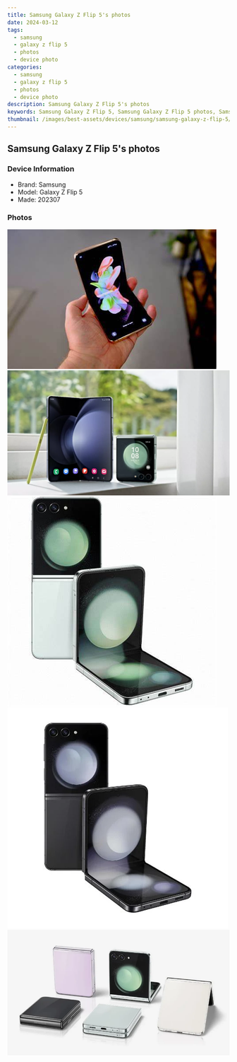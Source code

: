 ```yaml
---
title: Samsung Galaxy Z Flip 5's photos
date: 2024-03-12
tags: 
  - samsung
  - galaxy z flip 5
  - photos
  - device photo
categories: 
  - samsung
  - galaxy z flip 5
  - photos
  - device photo
description: Samsung Galaxy Z Flip 5's photos
keywords: Samsung Galaxy Z Flip 5, Samsung Galaxy Z Flip 5 photos, Samsung Galaxy Z Flip 5 device photo
thumbnail: /images/best-assets/devices/samsung/samsung-galaxy-z-flip-5/1.jpg
---
```


## Samsung Galaxy Z Flip 5's photos

### Device Information

- Brand: Samsung
- Model: Galaxy Z Flip 5
- Made: 202307

### Photos

![/images/best-assets/devices/samsung/samsung-galaxy-z-flip-5/1.jpg](/images/best-assets/devices/samsung/samsung-galaxy-z-flip-5/1.jpg)
![/images/best-assets/devices/samsung/samsung-galaxy-z-flip-5/2.jpg](/images/best-assets/devices/samsung/samsung-galaxy-z-flip-5/2.jpg)
![/images/best-assets/devices/samsung/samsung-galaxy-z-flip-5/3.jpg](/images/best-assets/devices/samsung/samsung-galaxy-z-flip-5/3.jpg)
![/images/best-assets/devices/samsung/samsung-galaxy-z-flip-5/4.jpg](/images/best-assets/devices/samsung/samsung-galaxy-z-flip-5/4.jpg)
![/images/best-assets/devices/samsung/samsung-galaxy-z-flip-5/5.jpg](/images/best-assets/devices/samsung/samsung-galaxy-z-flip-5/5.jpg)
